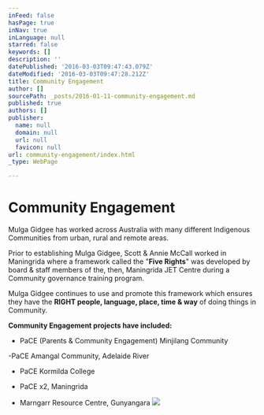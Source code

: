 ```yaml
---
inFeed: false
hasPage: true
inNav: true
inLanguage: null
starred: false
keywords: []
description: ''
datePublished: '2016-03-03T09:47:43.079Z'
dateModified: '2016-03-03T09:47:28.212Z'
title: Community Engagement
author: []
sourcePath: _posts/2016-01-11-community-engagement.md
published: true
authors: []
publisher:
  name: null
  domain: null
  url: null
  favicon: null
url: community-engagement/index.html
_type: WebPage

---
```

# Community Engagement

Mulga Gidgee has worked across Australia
with many different Indigenous Communities from urban, rural and remote areas.

Prior to establishing Mulga Gidgee, Scott
& Annie McCall worked in Maningrida where a framework called the "**Five
Rights**" was developed by board & staff members of the, then, Maningrida JET
Centre during a Community governance training program. 

Mulga Gidgee continues to use and promote
this framework which ensures they have the **RIGHT people, language, place, time & way** of doing things in Community.

**Community Engagement projects have
included:**

- PaCE (Parents & Community Engagement) Minjilang Community 

-PaCE Amangal Community, Adelaide River 

- PaCE Kormilda College 

- PaCE x2, Maningrida 

- Marngarr Resource Centre, Gunyangara
![](https://s3-us-west-2.amazonaws.com/the-grid-img/p/b5c3c17314e6e6aaa4dbd233786c786c756bd81b.jpg)